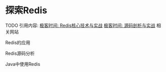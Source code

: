 # 探索Redis

TODO 
引用内容:
[极客时间: Redis核心技术与实战](https://time.geekbang.org/column/intro/100056701)
[极客时间: 源码剖析与实战](https://time.geekbang.org/column/intro/100084301)
相关网站


Redis的应用

Redis源码分析

Java中使用Redis
